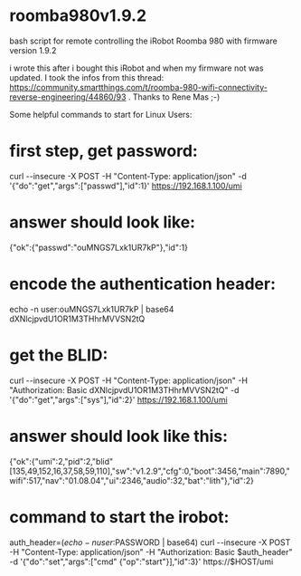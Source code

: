# roomba980v1.9.2
bash script for remote controlling the iRobot Roomba 980 with firmware version 1.9.2

i wrote this after i bought this iRobot and when my firmware not was updated. I took the infos from this thread: https://community.smartthings.com/t/roomba-980-wifi-connectivity-reverse-engineering/44860/93 . Thanks to Rene Mas ;-)

Some helpful commands to start for Linux Users:

# first step, get password:
curl --insecure -X POST -H "Content-Type: application/json" -d '{"do":"get","args":["passwd"],"id":1}' https://192.168.1.100/umi

# answer should look like:
{"ok":{"passwd":"ouMNGS7Lxk1UR7kP"},"id":1}

# encode the authentication header:
echo -n user:ouMNGS7Lxk1UR7kP | base64
dXNlcjpvdU1OR1M3THhrMVVSN2tQ

# get the BLID:
curl --insecure -X POST -H "Content-Type: application/json" -H "Authorization: Basic dXNlcjpvdU1OR1M3THhrMVVSN2tQ" -d '{"do":"get","args":["sys"],"id":2}' https://192.168.1.100/umi

# answer should look like this:
{"ok":{"umi":2,"pid":2,"blid"[135,49,152,16,37,58,59,110],"sw":"v1.2.9","cfg":0,"boot":3456,"main":7890,"wifi":517,"nav":"01.08.04","ui":2346,"audio":32,"bat":"lith"},"id":2}

# command to start the irobot:
auth_header=$(echo -n user:$PASSWORD | base64)
curl --insecure -X POST -H "Content-Type: application/json" -H "Authorization: Basic $auth_header" -d '{"do":"set","args":["cmd" {"op":"start"}],"id":3}' https://$HOST/umi
